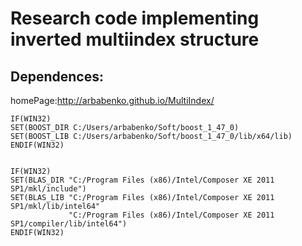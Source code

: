 # Research code implementing inverted multiindex structure
Dependences:
-----------
homePage:http://arbabenko.github.io/MultiIndex/

`````````
IF(WIN32)
SET(BOOST_DIR C:/Users/arbabenko/Soft/boost_1_47_0)
SET(BOOST_LIB C:/Users/arbabenko/Soft/boost_1_47_0/lib/x64/lib)
ENDIF(WIN32)


IF(WIN32)
SET(BLAS_DIR "C:/Program Files (x86)/Intel/Composer XE 2011 SP1/mkl/include")
SET(BLAS_LIB "C:/Program Files (x86)/Intel/Composer XE 2011 SP1/mkl/lib/intel64"
             "C:/Program Files (x86)/Intel/Composer XE 2011 SP1/compiler/lib/intel64")
ENDIF(WIN32)
``````````
